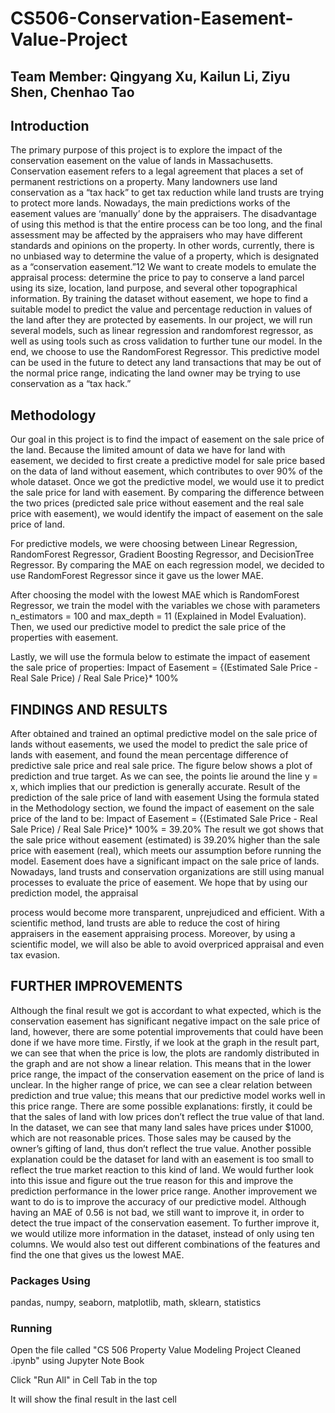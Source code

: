 # CS506-Conservation-Easement-Value-Project

## Team Member: Qingyang Xu, Kailun Li, Ziyu Shen, Chenhao Tao


## Introduction

The primary purpose of this project is to explore the impact of the conservation easement on the value of lands in Massachusetts. Conservation easement refers to a legal agreement that places a set of permanent restrictions on a property. Many landowners use land conservation as a “tax hack” to get tax reduction while land trusts are trying to protect more lands. Nowadays, the main predictions works of the easement values are ‘manually’ done by the appraisers. The disadvantage of using this method is that the entire process can be too long, and the final assessment may be affected by the appraisers who may have different standards and opinions on the property. In other words, currently, there is no unbiased way to determine the value of a property, which is designated as a “conservation easement.”12
We want to create models to emulate the appraisal process: determine the price to pay to conserve a land parcel using its size, location, land purpose, and several other topographical information. By training the dataset without easement, we hope to find a suitable model to predict the value and percentage reduction in values of the land after they are protected by easements. In our project, we will run several models, such as linear regression and randomforest regressor, as well as using tools such as cross validation to further tune our model. In the end, we choose to use the RandomForest Regressor. This predictive model can be used in the future to detect any land transactions that may be out of the normal price range, indicating the land owner may be trying to use conservation as a “tax hack.”

## Methodology

Our goal in this project is to find the impact of easement on the sale price of the land. Because the limited amount of data we have for land with easement, we decided to first create a predictive model for sale price based on the data of land without easement, which contributes to over 90% of the whole dataset. Once we got the predictive model, we would use it to predict the sale price for land with easement. By comparing the difference between the two prices (predicted sale price without easement and the real sale price with easement), we would identify the impact of easement on the sale price of land. 

For predictive models, we were choosing between Linear Regression, RandomForest Regressor, Gradient Boosting Regressor, and DecisionTree Regressor. By comparing the MAE on each regression model, we decided to use RandomForest Regressor since it gave us the lower MAE. 
 
After choosing the model with the lowest MAE which is RandomForest Regressor, we train the model with the variables we chose with parameters n_estimators = 100 and max_depth = 11 (Explained in Model Evaluation). Then, we used our predictive model to predict the sale price of the properties with easement. 

Lastly, we will use the formula below to estimate the impact of easement the sale price of properties: 
Impact of Easement = {(Estimated Sale Price - Real Sale Price) / Real Sale Price}* 100%

## FINDINGS AND RESULTS

After obtained and trained an optimal predictive model on the sale price of lands without easements, we used the model to predict the sale price of lands with easement, and found the mean percentage difference of predictive sale price and real sale price. The figure below shows a plot of prediction and true target. As we can see, the points lie around the line y = x, which implies that our prediction is generally accurate.
Result of the prediction of the sale price of land with easement
Using the formula stated in the Methodology section, we found the impact of easement on the sale price of the land to be: Impact of Easement = {(Estimated Sale Price - Real Sale Price) / Real Sale Price}* 100% = 39.20%
The result we got shows that the sale price without easement (estimated) is 39.20% higher than the sale price with easement (real), which meets our assumption before running the model. Easement does have a significant impact on the sale price of lands.
Nowadays, land trusts and conservation organizations are still using manual processes to evaluate the price of easement. We hope that by using our prediction model, the appraisal
 
process would become more transparent, unprejudiced and efficient. With a scientific method, land trusts are able to reduce the cost of hiring appraisers in the easement appraising process. Moreover, by using a scientific model, we will also be able to avoid overpriced appraisal and even tax evasion.

## FURTHER IMPROVEMENTS

Although the final result we got is accordant to what expected, which is the conservation easement has significant negative impact on the sale price of land, however, there are some potential improvements that could have been done if we have more time. Firstly, if we look at the graph in the result part, we can see that when the price is low, the plots are randomly distributed in the graph and are not show a linear relation. This means that in the lower price range, the impact of the conservation easement on the price of land is unclear. In the higher range of price, we can see a clear relation between prediction and true value; this means that our predictive model works well in this price range. There are some possible explanations: firstly, it could be that the sales of land with low prices don’t reflect the true value of that land. In the dataset, we can see that many land sales have prices under $1000, which are not reasonable prices. Those sales may be caused by the owner’s gifting of land, thus don’t reflect the true value. Another possible explanation could be the dataset for land with an easement is too small to reflect the true market reaction to this kind of land. We would further look into this issue and figure out the true reason for this and improve the prediction performance in the lower price range. Another improvement we want to do is to improve the accuracy of our predictive model. Although having an MAE of 0.56 is not bad, we still want to improve it, in order to detect the true impact of the conservation easement. To further improve it, we would utilize more information in the dataset, instead of only using ten columns. We would also test out different combinations of the features and find the one that gives us the lowest MAE.

### Packages Using
pandas, numpy, seaborn, matplotlib, math, sklearn, statistics


### Running
Open the file called "CS 506 Property Value Modeling Project Cleaned .ipynb" using Jupyter Note Book

Click "Run All" in Cell Tab in the top

It will show the final result in the last cell


